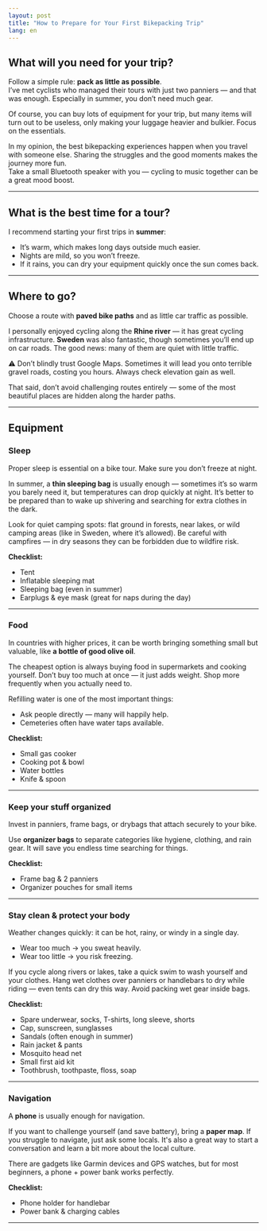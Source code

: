 ```yaml
---
layout: post
title: "How to Prepare for Your First Bikepacking Trip"
lang: en
---
```


## What will you need for your trip?

Follow a simple rule: **pack as little as possible**.  
I’ve met cyclists who managed their tours with just two panniers — and that was enough. Especially in summer, you don’t need much gear.

Of course, you can buy lots of equipment for your trip, but many items will turn out to be useless, only making your luggage heavier and bulkier. Focus on the essentials.

In my opinion, the best bikepacking experiences happen when you travel with someone else. Sharing the struggles and the good moments makes the journey more fun.  
Take a small Bluetooth speaker with you — cycling to music together can be a great mood boost.

---

## What is the best time for a tour?

I recommend starting your first trips in **summer**:  
- It’s warm, which makes long days outside much easier.  
- Nights are mild, so you won’t freeze.  
- If it rains, you can dry your equipment quickly once the sun comes back.  

---

## Where to go?

Choose a route with **paved bike paths** and as little car traffic as possible.  

I personally enjoyed cycling along the **Rhine river** — it has great cycling infrastructure. **Sweden** was also fantastic, though sometimes you’ll end up on car roads. The good news: many of them are quiet with little traffic.  

⚠️ Don’t blindly trust Google Maps. Sometimes it will lead you onto terrible gravel roads, costing you hours. Always check elevation gain as well.  

That said, don’t avoid challenging routes entirely — some of the most beautiful places are hidden along the harder paths.  

---

## Equipment

### Sleep
Proper sleep is essential on a bike tour. Make sure you don’t freeze at night.  

In summer, a **thin sleeping bag** is usually enough — sometimes it’s so warm you barely need it, but temperatures can drop quickly at night. It’s better to be prepared than to wake up shivering and searching for extra clothes in the dark.  

Look for quiet camping spots: flat ground in forests, near lakes, or wild camping areas (like in Sweden, where it’s allowed). Be careful with campfires — in dry seasons they can be forbidden due to wildfire risk.  

**Checklist:**
- Tent  
- Inflatable sleeping mat  
- Sleeping bag (even in summer)  
- Earplugs & eye mask (great for naps during the day)  

---

### Food
In countries with higher prices, it can be worth bringing something small but valuable, like **a bottle of good olive oil**.  

The cheapest option is always buying food in supermarkets and cooking yourself. Don’t buy too much at once — it just adds weight. Shop more frequently when you actually need to.  

Refilling water is one of the most important things:  
- Ask people directly — many will happily help.  
- Cemeteries often have water taps available.  

**Checklist:**
- Small gas cooker  
- Cooking pot & bowl  
- Water bottles  
- Knife & spoon  

---

### Keep your stuff organized
Invest in panniers, frame bags, or drybags that attach securely to your bike.  

Use **organizer bags** to separate categories like hygiene, clothing, and rain gear. It will save you endless time searching for things.  

**Checklist:**
- Frame bag & 2 panniers  
- Organizer pouches for small items  

---

### Stay clean & protect your body
Weather changes quickly: it can be hot, rainy, or windy in a single day.  
- Wear too much → you sweat heavily.  
- Wear too little → you risk freezing.  

If you cycle along rivers or lakes, take a quick swim to wash yourself and your clothes. Hang wet clothes over panniers or handlebars to dry while riding — even tents can dry this way. Avoid packing wet gear inside bags.  

**Checklist:**
- Spare underwear, socks, T-shirts, long sleeve, shorts  
- Cap, sunscreen, sunglasses  
- Sandals (often enough in summer)  
- Rain jacket & pants  
- Mosquito head net  
- Small first aid kit  
- Toothbrush, toothpaste, floss, soap  

---

### Navigation
A **phone** is usually enough for navigation.  

If you want to challenge yourself (and save battery), bring a **paper map**. If you struggle to navigate, just ask some locals. It's also a great way to start a conversation and learn a bit more about the local culture.

There are gadgets like Garmin devices and GPS watches, but for most beginners, a phone + power bank works perfectly.  

**Checklist:**
- Phone holder for handlebar  
- Power bank & charging cables  

---
